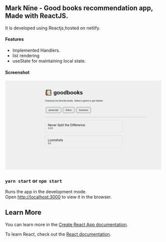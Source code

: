 ## Mark Nine - Good books recommendation app, Made with ReactJS.

It is developed using Reactjs,hosted on netlify.

#### Features

- Implemented Handlers.
- list rendering
- useState for maintaining local state.

#### Screenshot

![screenshot](snapshot.PNG)

### `yarn start` or `npm start`

Runs the app in the development mode.\
Open [http://localhost:3000](http://localhost:3000) to view it in the browser.

## Learn More

You can learn more in the [Create React App documentation](https://facebook.github.io/create-react-app/docs/getting-started).

To learn React, check out the [React documentation](https://reactjs.org/).
